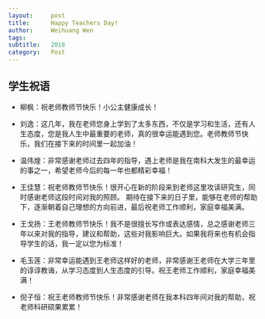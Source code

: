 ```yaml
---
layout:     post
title:      Happy Teachers Day!
author:     Weihuang Wen
tags: 		
subtitle:  	2018
category:   Post
---
```


## 学生祝语

- 柳枫：祝老师教师节快乐！小公主健康成长！

- 刘逸：这几年，我在老师您身上学到了太多东西，不仅是学习和生活，还有人生态度，您是我人生中最重要的老师，真的很幸运能遇到您。老师教师节快乐，我们在接下来的时间里一起加油！
  
- 温伟煌：非常感谢老师过去四年的指导，遇上老师是我在南科大发生的最幸运的事之一，希望老师今后的每一年也都精彩幸福！

- 王佳慧：祝老师教师节快乐！很开心在新的阶段来到老师这里攻读研究生，同时感谢老师这段时间对我的照顾。
期待在接下来的日子里，能够在老师的帮助下，逐渐朝着自己理想的方向前进，最后祝老师工作顺利，家庭幸福美满。

- 王戈扬：王老师教师节快乐！我不是很擅长写作或表达感情，总之感谢老师三年以来对我的指导，建议和帮助，这些对我影响巨大。如果我将来也有机会指导学生的话，我一定以您为标准！

- 毛玉莲：非常幸运能遇到王老师这样好的老师，非常感谢王老师在大学三年里的谆谆教诲，从学习态度到人生态度的引导。祝王老师工作顺利，家庭幸福美满！

- 倪子恒：祝王老师教师节快乐！非常感谢老师在我本科四年间对我的帮助，祝老师科研硕果累累！